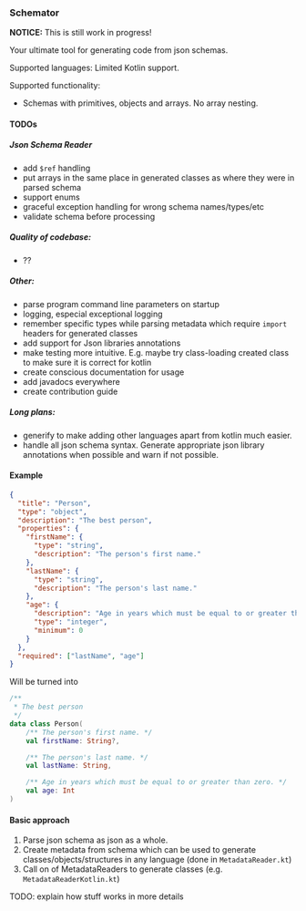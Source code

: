 ### Schemator

**NOTICE:** This is still work in progress!

Your ultimate tool for generating code from json schemas. 

Supported languages: Limited Kotlin support.

Supported functionality:
- Schemas with primitives, objects and arrays. No array nesting. 

#### TODOs

##### Json Schema Reader
 
- add `$ref` handling
- put arrays in the same place in generated classes as where they were in parsed schema
- support enums
- graceful exception handling for wrong schema names/types/etc
- validate schema before processing

##### Quality of codebase:
- ??

##### Other:
- parse program command line parameters on startup
- logging, especial exceptional logging 
- remember specific types while parsing metadata which require `import` headers for generated classes
- add support for Json libraries annotations
- make testing more intuitive. E.g. maybe try class-loading created class to make sure it is correct for kotlin
- create conscious documentation for usage
- add javadocs everywhere
- create contribution guide

##### Long plans: 
- generify to make adding other languages apart from kotlin much easier.
- handle all json schema syntax. Generate appropriate json library annotations when possible and warn if not possible.


#### Example

```json
{
  "title": "Person",
  "type": "object",
  "description": "The best person",
  "properties": {
    "firstName": {
      "type": "string",
      "description": "The person's first name."
    },
    "lastName": {
      "type": "string",
      "description": "The person's last name."
    },
    "age": {
      "description": "Age in years which must be equal to or greater than zero.",
      "type": "integer",
      "minimum": 0
    }
  },
  "required": ["lastName", "age"]
}
```

Will be turned into 

```kotlin
/**
 * The best person
 */
data class Person(
    /** The person's first name. */
    val firstName: String?,

    /** The person's last name. */
    val lastName: String,

    /** Age in years which must be equal to or greater than zero. */
    val age: Int
)
```

#### Basic approach

1. Parse json schema as json as a whole.
2. Create metadata from schema which can be used to generate classes/objects/structures in any language (done in `MetadataReader.kt`)
3. Call on of MetadataReaders to generate classes (e.g. `MetadataReaderKotlin.kt`)

TODO: explain how stuff works in more details 
